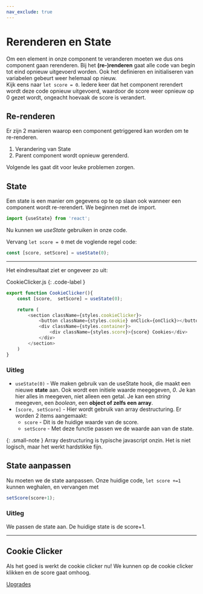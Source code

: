 ```yaml
---
nav_exclude: true
---
```

# Rerenderen en State
Om een element in onze component te veranderen moeten we dus ons component gaan rerenderen. Bij het **(re-)renderen** gaat alle code van begin tot eind opnieuw uitgevoerd worden. Ook het definieren en initialiseren van variabelen gebeurt weer helemaal op nieuw.    
Kijk eens naar `let score = 0`. Iedere keer dat het component rerendert wordt deze code opnieuw uitgevoerd, waardoor de score weer opnieuw op 0 gezet wordt, ongeacht hoevaak de score is verandert. 

## Re-renderen
Er zijn 2 manieren waarop een component getriggered kan worden om te re-renderen.
1. Verandering van State
2. Parent component wordt opnieuw gerenderd.

Volgende les gaat dit voor leuke problemen zorgen.

## State
Een state is een manier om gegevens op te op slaan ook wanneer een component wordt re-rerendert. 
We beginnen met de import.
```js
import {useState} from 'react';
```
Nu kunnen we *useState* gebruiken in onze code.

Vervang `let score = 0` met de voglende regel code:
```js
const [score, setScore] = useState(0);
```
---
Het eindresultaat ziet er ongeveer zo uit:


CookieClicker.js
{: .code-label }
```js
export function CookieClicker(){
    const [score,  setScore] = useState(0);

    return (
        <section className={styles.cookieClicker}>
            <button className={styles.cookie} onClick={onClick}></button>
            <div className={styles.container}>
                <div className={styles.score}>{score} Cookies</div>
            </div>
        </section>
    )
}
```
### Uitleg

* `useState(0)` - We maken gebruik van de useState hook, die maakt een nieuwe **state** aan. Ook wordt een initiele waarde meegegeven, *0*. Je kan hier alles in meegeven, niet alleen een getal. Je kan een *string* meegeven, een *boolean*, een **object of zelfs een array**.
* `[score, setScore]` - Hier wordt gebruik van array destructuring. Er worden 2 items aangemaakt:
    * `score` - Dit is de huidige waarde van de score.
    * `setScore` - Met deze functie passen we de waarde aan van de state. 

{: .small-note }
Array destructuring is typische javascript onzin. Het is niet logisch, maar het werkt hardstikke fijn.


## State aanpassen
Nu moeten we de state aanpassen. Onze huidige code, `let score +=1` kunnen weghalen, en vervangen met
```js
setScore(score+1);
```

### Uitleg
We passen de state aan. De huidige state is de score+1.

---

## Cookie Clicker
Als het goed is werkt de cookie clicker nu! We kunnen op de cookie clicker klikken en de score gaat omhoog.

[Upgrades](5upgrades)
